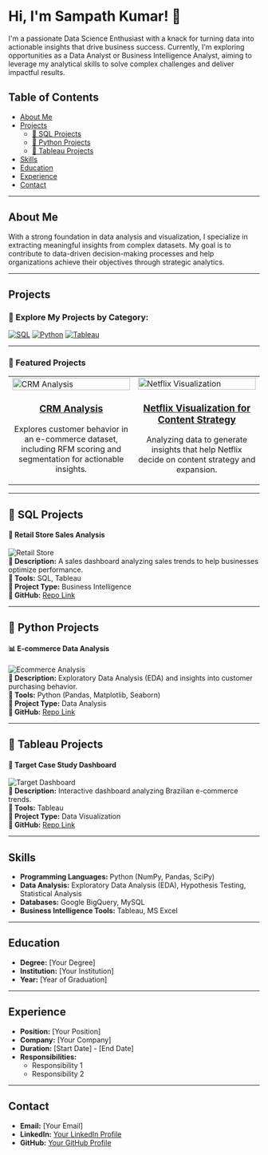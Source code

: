 # Hi, I'm Sampath Kumar! 👋

I'm a passionate Data Science Enthusiast with a knack for turning data into actionable insights that drive business success. Currently, I'm exploring opportunities as a Data Analyst or Business Intelligence Analyst, aiming to leverage my analytical skills to solve complex challenges and deliver impactful results.

## Table of Contents

- [About Me](#about-me)
- [Projects](#projects)
  - [🔹 SQL Projects](#sql-projects)
  - [🔹 Python Projects](#python-projects)
  - [🔹 Tableau Projects](#tableau-projects)
- [Skills](#skills)
- [Education](#education)
- [Experience](#experience)
- [Contact](#contact)

---

## About Me

With a strong foundation in data analysis and visualization, I specialize in extracting meaningful insights from complex datasets. My goal is to contribute to data-driven decision-making processes and help organizations achieve their objectives through strategic analytics.

---

## Projects

### 🔹 Explore My Projects by Category:

[![SQL](https://img.shields.io/badge/SQL-Click%20Here-blue?style=for-the-badge)](#sql-projects)
[![Python](https://img.shields.io/badge/Python-Click%20Here-yellow?style=for-the-badge)](#python-projects)
[![Tableau](https://img.shields.io/badge/Tableau-Click%20Here-orange?style=for-the-badge)](#tableau-projects)

---

### 💼 Featured Projects  

<div align="center">
  
<table>
  <tr>
    <td width="50%">
      <img src="https://sampath-kothapalli.github.io/myportfolio/static/media/python-project-4.3d78de45547964335da0.jpg" alt="CRM Analysis" width="100%">
      <h3 align="center">
        <a href="https://github.com/yourusername/crm-analysis">CRM Analysis</a>
      </h3>
      <p align="center">Explores customer behavior in an e-commerce dataset, including RFM scoring and segmentation for actionable insights.</p>
    </td>
    <td width="50%">
      <img src="https://via.placeholder.com/600x300" alt="Netflix Visualization" width="100%">
      <h3 align="center">
        <a href="https://github.com/yourusername/netflix-visualization">Netflix Visualization for Content Strategy</a>
      </h3>
      <p align="center">Analyzing data to generate insights that help Netflix decide on content strategy and expansion.</p>
    </td>
  </tr>
</table>

</div>

---

## 🔹 SQL Projects  

#### 🛒 **Retail Store Sales Analysis**  
![Retail Store](https://via.placeholder.com/600x300)  
**🔹 Description:** A sales dashboard analyzing sales trends to help businesses optimize performance.  
**🔹 Tools:** SQL, Tableau  
**🔹 Project Type:** Business Intelligence  
**🔹 GitHub:** [Repo Link](https://github.com/yourusername/retail-store-sales)  

---

## 🔹 Python Projects  

#### 📊 **E-commerce Data Analysis**  
![Ecommerce Analysis](https://via.placeholder.com/600x300)  
**🔹 Description:** Exploratory Data Analysis (EDA) and insights into customer purchasing behavior.  
**🔹 Tools:** Python (Pandas, Matplotlib, Seaborn)  
**🔹 Project Type:** Data Analysis  
**🔹 GitHub:** [Repo Link](https://github.com/yourusername/ecommerce-analysis)  

---

## 🔹 Tableau Projects  

#### 🎯 **Target Case Study Dashboard**  
![Target Dashboard](https://via.placeholder.com/600x300)  
**🔹 Description:** Interactive dashboard analyzing Brazilian e-commerce trends.  
**🔹 Tools:** Tableau  
**🔹 Project Type:** Data Visualization  
**🔹 GitHub:** [Repo Link](https://github.com/yourusername/target-case-study)  


---

## Skills

- **Programming Languages:** Python (NumPy, Pandas, SciPy)  
- **Data Analysis:** Exploratory Data Analysis (EDA), Hypothesis Testing, Statistical Analysis  
- **Databases:** Google BigQuery, MySQL  
- **Business Intelligence Tools:** Tableau, MS Excel  

---

## Education

- **Degree:** [Your Degree]  
- **Institution:** [Your Institution]  
- **Year:** [Year of Graduation]  

---

## Experience

- **Position:** [Your Position]  
- **Company:** [Your Company]  
- **Duration:** [Start Date] - [End Date]  
- **Responsibilities:**
  - Responsibility 1  
  - Responsibility 2  

---

## Contact

- **Email:** [Your Email]  
- **LinkedIn:** [Your LinkedIn Profile](https://www.linkedin.com/in/sampath-kumar-bb519b160)  
- **GitHub:** [Your GitHub Profile](https://github.com/sampath-kothapalli)  
